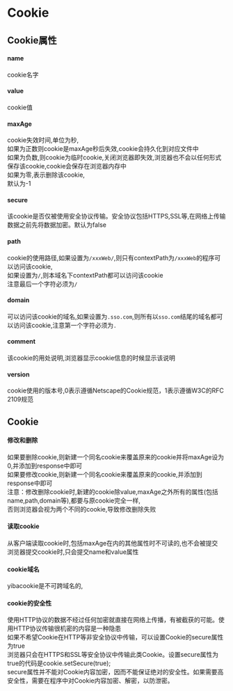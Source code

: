 # Cookie
## Cookie属性
#### name
cookie名字
#### value
cookie值
#### maxAge
cookie失效时间,单位为秒,  
如果为正数则cookie是maxAge秒后失效,cookie会持久化到对应文件中  
如果为负数,则cookie为临时cookie,关闭浏览器即失效,浏览器也不会以任何形式保存该cookie,cookie会保存在浏览器内存中  
如果为零,表示删除该cookie,  
默认为-1
#### secure
该cookie是否仅被使用安全协议传输。安全协议包括HTTPS,SSL等,在网络上传输数据之前先将数据加密。默认为false  
#### path
cookie的使用路径,如果设置为`/xxxWeb/`,则只有contextPath为`/xxxWeb`的程序可以访问该cookie,  
如果设置为`/`,则本域名下contextPath都可以访问该cookie  
注意最后一个字符必须为`/`  
#### domain
可以访问该cookie的域名,如果设置为`.sso.com`,则所有以`sso.com`结尾的域名都可以访问该cookie,注意第一个字符必须为`.`
#### comment
该cookie的用处说明,浏览器显示cookie信息的时候显示该说明  
#### version
cookie使用的版本号,0表示遵循Netscape的Cookie规范，1表示遵循W3C的RFC 2109规范  

## Cookie
#### 修改和删除
如果要删除cookie,则新建一个同名cookie来覆盖原来的cookie并将maxAge设为0,并添加到response中即可  
如果要修改cookie,则新建一个同名cookie来覆盖原来的cookie,并添加到response中即可  
注意：修改删除cookie时,新建的cookie除value,maxAge之外所有的属性(包括name,path,domain等),都要与原cookie完全一样,  
否则浏览器会视为两个不同的cookie,导致修改删除失败  
#### 读取cookie
从客户端读取cookie时,包括maxAge在内的其他属性时不可读的,也不会被提交  
浏览器提交cookie时,只会提交name和value属性  
#### cookie域名
yibacookie是不可跨域名的,  
#### cookie的安全性
使用HTTP协议的数据不经过任何加密就直接在网络上传播，有被截获的可能。使用HTTP协议传输很机密的内容是一种隐患  
如果不希望Cookie在HTTP等非安全协议中传输，可以设置Cookie的secure属性为true  
浏览器只会在HTTPS和SSL等安全协议中传输此类Cookie。设置secure属性为true的代码是cookie.setSecure(true);  
secure属性并不能对Cookie内容加密，因而不能保证绝对的安全性。如果需要高安全性，需要在程序中对Cookie内容加密、解密，以防泄密。   

